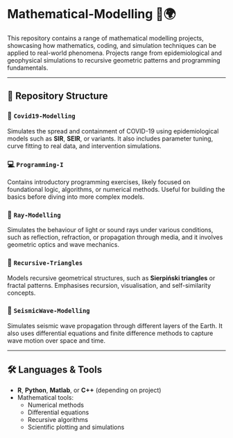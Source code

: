 # Mathematical-Modelling 🧮🌍

This repository contains a range of mathematical modelling projects, showcasing how mathematics, coding, and simulation techniques can be applied to real-world phenomena. Projects range from epidemiological and geophysical simulations to recursive geometric patterns and programming fundamentals.

---

## 📁 Repository Structure

### 🦠 `Covid19-Modelling`
Simulates the spread and containment of COVID-19 using epidemiological models such as **SIR**, **SEIR**, or variants. It also includes parameter tuning, curve fitting to real data, and intervention simulations.

### 💻 `Programming-I`
Contains introductory programming exercises, likely focused on foundational logic, algorithms, or numerical methods. Useful for building the basics before diving into more complex models.

### 🔦 `Ray-Modelling`
Simulates the behaviour of light or sound rays under various conditions, such as reflection, refraction, or propagation through media, and it involves geometric optics and wave mechanics.

### 🔺 `Recursive-Triangles`
Models recursive geometrical structures, such as **Sierpiński triangles** or fractal patterns. Emphasises recursion, visualisation, and self-similarity concepts.

### 🌊 `SeismicWave-Modelling`
Simulates seismic wave propagation through different layers of the Earth. It also uses differential equations and finite difference methods to capture wave motion over space and time.

---

## 🛠 Languages & Tools

- **R**, **Python**, **Matlab**, or **C++** (depending on project)
- Mathematical tools:
  - Numerical methods
  - Differential equations
  - Recursive algorithms
  - Scientific plotting and simulations
